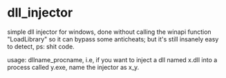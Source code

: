 # dll_injector
simple dll injector for windows, done without calling the winapi function "LoadLibrary" so it can bypass some anticheats; but it's still insanely easy to detect, ps: shit code.

usage: dllname_procname, i.e, if you want to inject a dll named x.dll into a process called y.exe, name the injector as x_y.
